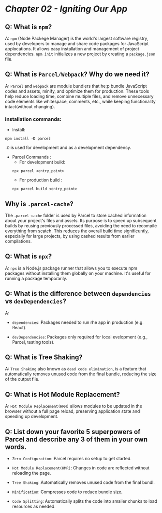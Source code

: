 # _Chapter 02 - Igniting Our App_

## Q: What is `npm`?

A: `npm` (Node Packege Manager) is the world's largest software registry, used by developers to manage and share code packages for JavaScript applocations. It allows easy installation and management of project dependencies. `npm init` initializes a new project by creating a `package.json` file.

## Q: What is `Parcel/Webpack`? Why do we need it?

A: `Parcel` and `webpack` are module bundlers that he;p bundle JavaScript codes and assets, minify, and optimize them for production. These tools help reduce loading time, combine multiple files, and remove unnecessary code elements like whitespace, comments, etc., while keeping functionality intact(without changing).

### installation commands:

- Install:

```
npm install -D parcel
```

`-D` is used for development and as a development dependency.

- Parcel Commands :
  - For development build:
  ```
  npx parcel <entry_point>
  ```
  - For production build :
  ```
  npx parcel build <entry_point>

## Why is `.parcel-cache`?

The `.parcel-cache` folder is used by Parcel to store cached information about your project's files and assets. Its purpose is to speed up subsequent builds by reusing previously processed files, avoiding the need to recompile everything from scatch. This reduces the overall build time significuntly, especially for large projects, by using cashed results from earlier compilations. 

## Q: What is `npx`?

A: `npx` is a Node.js package runner that allows you to execute npm packages without installing them globally on your machine. It's useful for running a package temporarily. 

## Q: What is the difference between `dependencies` vs `devDependencies`?

A: 
- `dependencies`: Packages needed to run rhe app in production (e.g. React).

- `devDependencies`: Packages only required for local evelopment (e.g., Parcel, testing tools).

## Q: What is Tree Shaking?

A: `Tree Shaking` also known as `dead code elimination`, is a feature that automatically removes unused code from the final bundle, reducing the size of the output file. 

## Q: What is Hot Module Replacement?

A: `Hot Module Replacement(HRM)` allows modules to be updated in the browser without a full page reload, preserving application state and speeding up development. 

## Q: List down your favorite 5 superpowers of Parcel and describe any 3 of them in your own words.

- `Zero Configuration`: Parcel requires no setup to get started.

- `Hot Module Replacement(HMR)`: Changes in code are reflected without reloading the page. 

- `Tree Shaking`: Automatically removes unused code from the final bundl. 

- `Minification`: Compresses code to reduce bundle size.

- `Code Splitting`: Automatically splits the code into smaller chunks to load resources as needed.